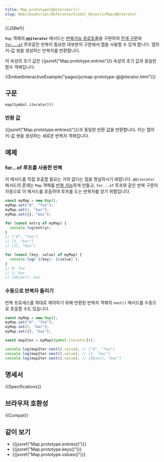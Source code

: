 ```yaml
---
title: Map.prototype[@@iterator]()
slug: Web/JavaScript/Reference/Global_Objects/Map/@@iterator
---
```


{{JSRef}}

`Map` 객체의 **`@@iterator`** 메서드는 [반복가능 프로토콜](/ko/docs/Web/JavaScript/Reference/Iteration_protocols)을 구현하여
[전개 구문](/ko/docs/Web/JavaScript/Reference/Operators/Spread_syntax)와 [`for...of`](/ko/docs/Web/JavaScript/Reference/Statements/for...of) 루프같은
반복이 필요한 대부분의 구문에서 맵을 사용할 수 있게 합니다. 맵의 키-값 쌍을 생성하는 반복자를 반환합니다.

이 속성의 초기 값은 {{jsxref("Map.prototype.entries")}} 속성의 초기 값과 동일한 함수 객체입니다.

{{EmbedInteractiveExample("pages/js/map-prototype-@@iterator.html")}}

## 구문

```js-nolint
map[Symbol.iterator]()
```

### 반환 값

{{jsxref("Map.prototype.entries()")}}과 동일한 반환 값을 반환합니다. 이는 맵의 키-값 쌍을 생성하는
새로운 반복자 객체입니다.

## 예제

### for...of 루프를 사용한 반복

이 메서드를 직접 호출할 필요는 거의 없다는 점을 명심하시기 바랍니다. `@@iterator` 메서드의 존재는 `Map` 객체를
[반복 가능](/ko/docs/Web/JavaScript/Reference/Iteration_protocols#the_iterable_protocol)하게 만들고,
`for...of` 루프와 같은 반복 구문이 자동으로 이 메서드를 호출하여 루프를 도는 반복자를 얻기 위함입니다.

```js
const myMap = new Map();
myMap.set("0", "foo");
myMap.set(1, "bar");
myMap.set({}, "baz");

for (const entry of myMap) {
  console.log(entry);
}
// ["0", "foo"]
// [1, "bar"]
// [{}, "baz"]

for (const [key, value] of myMap) {
  console.log(`${key}: ${value}`);
}
// 0: foo
// 1: bar
// [Object]: baz
```

### 수동으로 반복자 돌리기

반복 프로세스를 최대로 제어하기 위해 반환된 반복자 객체의 `next()` 메서드를 수동으로 호출할 수도 있습니다.

```js
const myMap = new Map();
myMap.set("0", "foo");
myMap.set(1, "bar");
myMap.set({}, "baz");

const mapIter = myMap[Symbol.iterator]();

console.log(mapIter.next().value); // ["0", "foo"]
console.log(mapIter.next().value); // [1, "bar"]
console.log(mapIter.next().value); // [Object, "baz"]
```

## 명세서

{{Specifications}}

## 브라우저 호환성

{{Compat}}

## 같이 보기

- {{jsxref("Map.prototype.entries()")}}
- {{jsxref("Map.prototype.keys()")}}
- {{jsxref("Map.prototype.values()")}}
